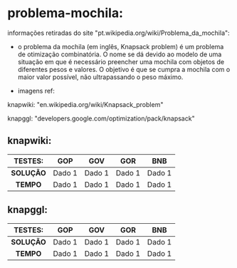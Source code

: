 # problema-mochila:

informações retiradas do site "pt.wikipedia.org/wiki/Problema_da_mochila":

- o problema da mochila (em inglês, Knapsack problem) é um problema de otimização combinatória. O nome se dá devido ao modelo de uma situação em que é necessário preencher uma mochila com objetos de diferentes pesos e valores. O objetivo é que se cumpra a mochila com o maior valor possível, não ultrapassando o peso máximo.

- imagens ref:

knapwiki: "en.wikipedia.org/wiki/Knapsack_problem"

knapggl: "developers.google.com/optimization/pack/knapsack"

## knapwiki:

| TESTES: | GOP | GOV | GOR | BNB |
|:-----------:|-------------|-------------|-------------|-------------|
| **SOLUÇÃO** | Dado 1      | Dado 1      | Dado 1      | Dado 1      |
| **TEMPO**   | Dado 1      | Dado 1      | Dado 1      | Dado 1      |

## knapggl:

| TESTES: | GOP | GOV | GOR | BNB |
|:-----------:|-------------|-------------|-------------|-------------|
| **SOLUÇÃO** | Dado 1      | Dado 1      | Dado 1      | Dado 1      |
| **TEMPO**   | Dado 1      | Dado 1      | Dado 1      | Dado 1      |
